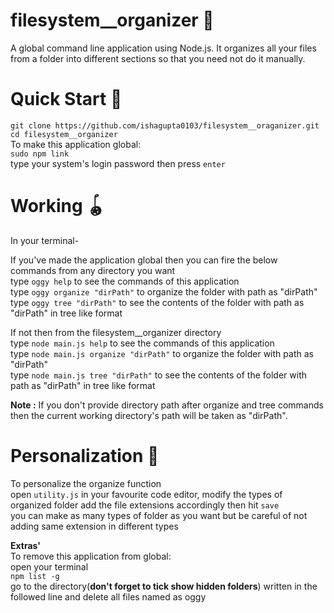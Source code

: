 # filesystem__organizer 📂
A global command line application using Node.js. It organizes all your files from a folder into different sections so that you need not do it manually.

# Quick Start 🚀
`git clone https://github.com/ishagupta0103/filesystem__oraganizer.git`  
`cd filesystem__organizer`  
To make this application global:  
   `sudo npm link`  
   type your system's login password then press `enter`  

# Working 🪀
In your terminal-

If you've made the application global then you can fire the below commands from any directory you want  
type `oggy help` to see the commands of this application  
type `oggy organize "dirPath"` to organize the folder with path as "dirPath"  
type `oggy tree "dirPath"` to see the contents of the folder with path as "dirPath" in tree like format  

If not then from the filesystem__organizer directory  
type `node main.js help` to see the commands of this application  
type `node main.js organize "dirPath"` to organize the folder with path as "dirPath"  
type `node main.js tree "dirPath"` to see the contents of the folder with path as "dirPath" in tree like format  

**Note :** If you don't provide directory path after organize and tree commands then the current working directory's path will be taken as "dirPath".

# Personalization 💅
To personalize the organize function  
open `utility.js` in your favourite code editor, modify the types of organized folder add the file extensions accordingly then hit `save`  
you can make as many types of folder as you want but be careful of not adding same extension in different types


**Extras'**    
To remove this application from global:  
open your terminal   
`npm list -g`  
go to the directory(**don't forget to tick show hidden folders**) written in the followed line and delete all files named as oggy  
